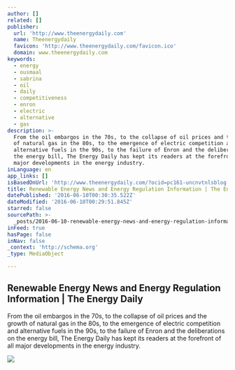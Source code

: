 ```yaml
---
author: []
related: []
publisher:
  url: 'http://www.theenergydaily.com'
  name: Theenergydaily
  favicon: 'http://www.theenergydaily.com/favicon.ico'
  domain: www.theenergydaily.com
keywords:
  - energy
  - ousmaal
  - sabrina
  - oil
  - daily
  - competitiveness
  - enron
  - electric
  - alternative
  - gas
description: >-
  From the oil embargos in the 70s, to the collapse of oil prices and the growth
  of natural gas in the 80s, to the emergence of electric competition and
  alternative fuels in the 90s, to the failure of Enron and the deliberations on
  the energy bill, The Energy Daily has kept its readers at the forefront of all
  major developments in the energy industry.
inLanguage: en
app_links: []
isBasedOnUrl: 'http://www.theenergydaily.com/?ocid=pc161-uncnvtnlsblog:energy:social:0032'
title: Renewable Energy News and Energy Regulation Information | The Energy Daily
datePublished: '2016-06-10T00:30:35.522Z'
dateModified: '2016-06-10T00:29:51.845Z'
starred: false
sourcePath: >-
  _posts/2016-06-10-renewable-energy-news-and-energy-regulation-information-or-th.md
inFeed: true
hasPage: false
inNav: false
_context: 'http://schema.org'
_type: MediaObject

---
```

<article style=""><h1>Renewable Energy News and Energy Regulation Information | The Energy Daily</h1><p>From the oil embargos in the 70s, to the collapse of oil prices and the growth of natural gas in the 80s, to the emergence of electric competition and alternative fuels in the 90s, to the failure of Enron and the deliberations on the energy bill, The Energy Daily has kept its readers at the forefront of all major developments in the energy industry.</p><img src="http://www.theenergydaily.com/Assets/Image/starburst-subscribe.png" /></article>